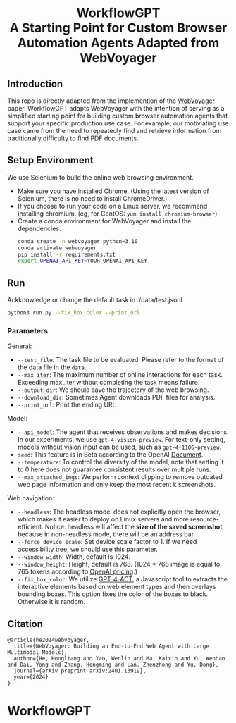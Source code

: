 <div align="center">
<h1> WorkflowGPT 
<br> A Starting Point for Custom Browser Automation Agents Adapted from WebVoyager </h1>
</div>

## Introduction

This repo is directly adapted from the implemention of the [WebVoyager](https://arxiv.org/abs/2401.13919) paper. WorkflowGPT adapts WebVoyager with the intention of serving as a simplified starting point for building custom browser automation agents that support your specific production use case. For example, our motiviating use case came from the need to repeatedly find and retrieve information from traditionally difficulty to find PDF documents.

## Setup Environment

We use Selenium to build the online web browsing environment.

- Make sure you have installed Chrome. (Using the latest version of Selenium, there is no need to install ChromeDriver.)
- If you choose to run your code on a Linux server, we recommend installing chromium. (eg, for CentOS: `yum install chromium-browser`)
- Create a conda environment for WebVoyager and install the dependencies.
  ```bash
  conda create -n webvoyager python=3.10
  conda activate webvoyager
  pip install -r requirements.txt
  export OPENAI_API_KEY=YOUR_OPENAI_API_KEY
  ```

## Run

Ackknowledge or change the default task in ./data/test.jsonl

```bash
python3 run.py --fix_box_color --print_url
```

### Parameters

General:

- `--test_file`: The task file to be evaluated. Please refer to the format of the data file in the `data`.
- `--max_iter`: The maximum number of online interactions for each task. Exceeding max_iter without completing the task means failure.
- `--output_dir`: We should save the trajectory of the web browsing.
- `--download_dir`: Sometimes Agent downloads PDF files for analysis.
- `--print_url`: Print the ending URL

Model:

- `--api_model`: The agent that receives observations and makes decisions. In our experiments, we use `gpt-4-vision-preview`. For text-only setting, models without vision input can be used, such as `gpt-4-1106-preview`.
- `seed`: This feature is in Beta according to the OpenAI [Document](https://platform.openai.com/docs/api-reference/chat).
- `--temperature`: To control the diversity of the model, note that setting it to 0 here does not guarantee consistent results over multiple runs.
- `--max_attached_imgs`: We perform context clipping to remove outdated web page information and only keep the most recent k screenshots.

Web navigation:

- `--headless`: The headless model does not explicitly open the browser, which makes it easier to deploy on Linux servers and more resource-efficient. Notice: headless will affect the **size of the saved screenshot**, because in non-headless mode, there will be an address bar.
- `--force_device_scale`: Set device scale factor to 1. If we need accessibility tree, we should use this parameter.
- `--window_width`: Width, default is 1024.
- `--window_height`: Height, default is 768. (1024 \* 768 image is equal to 765 tokens according to [OpenAI pricing](https://openai.com/pricing).)
- `--fix_box_color`: We utilize [GPT-4-ACT](https://github.com/ddupont808/GPT-4V-Act), a Javascript tool to extracts the interactive elements based on web element types and then overlays bounding boxes. This option fixes the color of the boxes to black. Otherwise it is random.

## Citation

```
@article{he2024webvoyager,
  title={WebVoyager: Building an End-to-End Web Agent with Large Multimodal Models},
  author={He, Hongliang and Yao, Wenlin and Ma, Kaixin and Yu, Wenhao and Dai, Yong and Zhang, Hongming and Lan, Zhenzhong and Yu, Dong},
  journal={arXiv preprint arXiv:2401.13919},
  year={2024}
}
```
# WorkflowGPT
